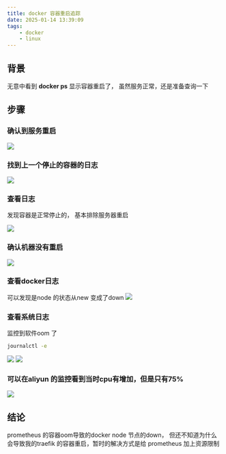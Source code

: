 ```yaml
---
title: docker 容器重启追踪
date: 2025-01-14 13:39:09
tags:
    - docker
    - linux
---
```



## 背景

无意中看到 **docker ps** 显示容器重启了， 虽然服务正常，还是准备查询一下

## 步骤
### 确认到服务重启

![](/images/swarm1.png)

### 找到上一个停止的容器的日志

![](/images/swarm2.png)

### 查看日志
发现容器是正常停止的， 基本排除服务器重启

![](/images/swarm6.png)


### 确认机器没有重启
![](/images/swarm3.png)


### 查看docker日志
可以发现是node 的状态从new 变成了down
![](/images/swarm7.png)

### 查看系统日志
监控到软件oom 了
```bash
journalctl -e
```


![](/images/swarm9.png)
![](/images/swarm10.png)


### 可以在aliyun 的监控看到当时cpu有增加，但是只有75%
![](/images/swarm8.png)


## 结论

prometheus 的容器oom导致的docker node 节点的down， 但还不知道为什么会导致我的traefik 的容器重启，暂时的解决方式是给 prometheus 加上资源限制
